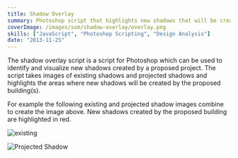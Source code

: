 ```yaml
---
title: Shadow Overlay
summary: Photoshop script that highlights new shadows that will be created by a proposed project
coverImage: /images/som/shadow-overlay/overlay.png
skills: ["JavaScript", "Photoshop Scripting", "Design Analysis"]
date: "2013-11-25"
---
```


The shadow overlay script is a script for Photoshop which can be used to identify and visualize new shadows created by a proposed project. The script takes images of existing shadows and projected shadows and highlights the areas where new shadows will be created by the proposed building(s).

For example the following existing and projected shadow images combine to create the image above. New shadows created by the proposed building are highlighted in red.

![existing](/images/som/shadow-overlay/existing.png)

![Projected Shadow](/images/som/shadow-overlay/projected.png)
